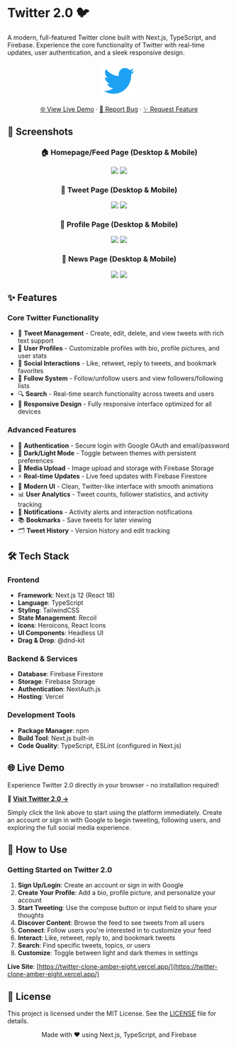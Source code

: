 # Twitter 2.0 🐦

A modern, full-featured Twitter clone built with Next.js, TypeScript, and Firebase. Experience the core functionality of Twitter with real-time updates, user authentication, and a sleek responsive design.

<div align="center">
  <a href="https://twitter-clone-amber-eight.vercel.app/">
    <img src="./public/assets/twitter-logo.svg" alt="Twitter 2.0 Logo" width="80" height="80">
  </a>

  <p align="center">
    <a href="https://twitter-clone-amber-eight.vercel.app/">🌐 View Live Demo</a>
    ·
    <a href="https://github.com/curlos/twitter-2.0/issues">🐛 Report Bug</a>
    ·
    <a href="https://github.com/curlos/twitter-2.0/issues">✨ Request Feature</a>
  </p>
</div>

## 📱 Screenshots

<div align="center">

### 🏠 Homepage/Feed Page (Desktop & Mobile)
<img src="https://github.com/user-attachments/assets/42086562-1e11-41c9-9dce-79485b515c84" height="250" /> <img src="https://github.com/user-attachments/assets/2d6f9e1b-ecb3-40b8-8289-09e220648a3c" height="250" />

### 👟 Tweet Page (Desktop & Mobile)
<img src="https://github.com/user-attachments/assets/c94f6efe-e2fe-49ac-9053-679c9b46403e" height="250" /> <img src="https://github.com/user-attachments/assets/982ae6a3-af1e-436e-b8ee-6be7b62991d4" height="250" />

### 📱 Profile Page (Desktop & Mobile)
<img src="https://github.com/user-attachments/assets/7755230c-c097-4433-bd6d-e2564bd7a754" height="250" /> <img src="https://github.com/user-attachments/assets/e06f3dfc-0420-4438-88af-920460eda924" height="250" />

### 🛒 News Page (Desktop & Mobile)
<img src="https://github.com/user-attachments/assets/45a78737-351b-4191-9a97-0eb67da3ef35" height="250" /> <img src="https://github.com/user-attachments/assets/6dff0460-dc30-4011-ad2c-f9b0daf9d0ce" height="250" />

</div>

## ✨ Features

### Core Twitter Functionality
- 📝 **Tweet Management** - Create, edit, delete, and view tweets with rich text support
- 👤 **User Profiles** - Customizable profiles with bio, profile pictures, and user stats
- 🔄 **Social Interactions** - Like, retweet, reply to tweets, and bookmark favorites
- 👥 **Follow System** - Follow/unfollow users and view followers/following lists
- 🔍 **Search** - Real-time search functionality across tweets and users
- 📱 **Responsive Design** - Fully responsive interface optimized for all devices

### Advanced Features
- 🔐 **Authentication** - Secure login with Google OAuth and email/password
- 🌙 **Dark/Light Mode** - Toggle between themes with persistent preferences
- 📸 **Media Upload** - Image upload and storage with Firebase Storage
- ⚡ **Real-time Updates** - Live feed updates with Firebase Firestore
- 🎨 **Modern UI** - Clean, Twitter-like interface with smooth animations
- 📊 **User Analytics** - Tweet counts, follower statistics, and activity tracking
- 🔔 **Notifications** - Activity alerts and interaction notifications
- 📚 **Bookmarks** - Save tweets for later viewing
- 🗂️ **Tweet History** - Version history and edit tracking

## 🛠️ Tech Stack

### Frontend
- **Framework**: Next.js 12 (React 18)
- **Language**: TypeScript
- **Styling**: TailwindCSS
- **State Management**: Recoil
- **Icons**: Heroicons, React Icons
- **UI Components**: Headless UI
- **Drag & Drop**: @dnd-kit

### Backend & Services
- **Database**: Firebase Firestore
- **Storage**: Firebase Storage
- **Authentication**: NextAuth.js
- **Hosting**: Vercel

### Development Tools
- **Package Manager**: npm
- **Build Tool**: Next.js built-in
- **Code Quality**: TypeScript, ESLint (configured in Next.js)

## 🌐 Live Demo

Experience Twitter 2.0 directly in your browser - no installation required!

**🚀 [Visit Twitter 2.0 →](https://twitter-clone-amber-eight.vercel.app/)**

Simply click the link above to start using the platform immediately. Create an account or sign in with Google to begin tweeting, following users, and exploring the full social media experience.

## 🎯 How to Use

### Getting Started on Twitter 2.0

1. **Sign Up/Login**: Create an account or sign in with Google
2. **Create Your Profile**: Add a bio, profile picture, and personalize your account
3. **Start Tweeting**: Use the compose button or input field to share your thoughts
4. **Discover Content**: Browse the feed to see tweets from all users
5. **Connect**: Follow users you're interested in to customize your feed
6. **Interact**: Like, retweet, reply to, and bookmark tweets
7. **Search**: Find specific tweets, topics, or users
8. **Customize**: Toggle between light and dark themes in settings

**Live Site**: [https://twitter-clone-amber-eight.vercel.app/](https://twitter-clone-amber-eight.vercel.app/)

## 📝 License

This project is licensed under the MIT License. See the [LICENSE](LICENSE) file for details.

<div align="center">
  Made with ❤️ using Next.js, TypeScript, and Firebase
</div>
